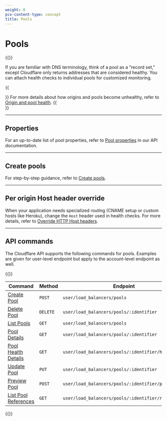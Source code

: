 ```yaml
---
weight: 0
pcx-content-type: concept
title: Pools
---
```


# Pools

{{<render file="_pool-definition.md">}}

If you are familiar with DNS terminology, think of a pool as a “record set,” except Cloudflare only returns addresses that are considered healthy. You can attach health checks to individual pools for customized monitoring.

{{<Aside>}}
For more details about how origins and pools become unhealthy, refer to [Origin and pool health](/load-balancing/understand-basics/health-details/).
{{</Aside>}}

---

## Properties

For an up-to-date list of pool properties, refer to [Pool properties](https://api.cloudflare.com/#load-balancer-pools-properties) in our API documentation.

---

## Create pools

For step-by-step guidance, refer to [Create pools](/load-balancing/how-to/create-pool/).

---

## Per origin Host header override

When your application needs specialized routing (CNAME setup or custom hosts like Heroku), change the `Host` header used in health checks. For more details, refer to [Override HTTP Host headers](/load-balancing/additional-options/override-http-host-headers/).

---

## API commands

The Cloudflare API supports the following commands for pools. Examples are given for user-level endpoint but apply to the account-level endpoint as well.

{{<table-wrap>}}

<table>
  <thead>
    <tr>
      <th>
        <strong>Command</strong>
      </th>
      <th>
        <strong>Method</strong>
      </th>
      <th>
        <strong>Endpoint</strong>
      </th>
    </tr>
  </thead>
  <tbody>
    <tr>
      <td>
        <a href="https://api.cloudflare.com/#load-balancer-pools-create-pool">Create Pool</a>
      </td>
      <td>
        <code class="InlineCode">POST</code>
      </td>
      <td>
        <code class="InlineCode">user/load_balancers/pools</code>
      </td>
    </tr>
    <tr>
      <td>
        <a href="https://api.cloudflare.com/#load-balancer-pools-delete-pool">Delete Pool</a>
      </td>
      <td>
        <code class="InlineCode">DELETE</code>
      </td>
      <td>
        <code class="InlineCode">user/load_balancers/pools/:identifier</code>
      </td>
    </tr>
    <tr>
      <td>
        <a href="https://api.cloudflare.com/#load-balancer-pools-list-pools">List Pools</a>
      </td>
      <td>
        <code class="InlineCode">GET</code>
      </td>
      <td>
        <code class="InlineCode">user/load_balancers/pools</code>
      </td>
    </tr>
    <tr>
      <td>
        <a href="https://api.cloudflare.com/#load-balancer-pools-pool-details">Pool Details</a>
      </td>
      <td>
        <code class="InlineCode">GET</code>
      </td>
      <td>
        <code class="InlineCode">user/load_balancers/pools/:identifier</code>
      </td>
    </tr>
    <tr>
      <td>
        <a href="https://api.cloudflare.com/#load-balancer-pools-pool-health-details">
          Pool Health Details
        </a>
      </td>
      <td>
        <code class="InlineCode">GET</code>
      </td>
      <td>
        <code class="InlineCode">user/load_balancers/pools/:identifier/health</code>
      </td>
    </tr>
    <tr>
      <td>
        <a href="https://api.cloudflare.com/#load-balancer-pools-update-pool">Update Pool</a>
      </td>
      <td>
        <code class="InlineCode">PUT</code>
      </td>
      <td>
        <code class="InlineCode">user/load_balancers/pools/:identifier</code>
      </td>
    </tr>
    <tr>
      <td>
        <a href="https://api.cloudflare.com/#load-balancer-pools-preview-pool">Preview Pool</a>
      </td>
      <td>
        <code class="InlineCode">POST</code>
      </td>
      <td>
        <code class="InlineCode">user/load_balancers/pools/:identifier/preview</code>
      </td>
    </tr>
    <tr>
      <td>
        <a href="https://api.cloudflare.com/#load-balancer-pools-list-pool-references">
          List Pool References
        </a>
      </td>
      <td>
        <code class="InlineCode">GET</code>
      </td>
      <td>
        <code class="InlineCode">user/load_balancers/pools/:identifier/references</code>
      </td>
    </tr>
  </tbody>
</table>

{{</table-wrap>}}

